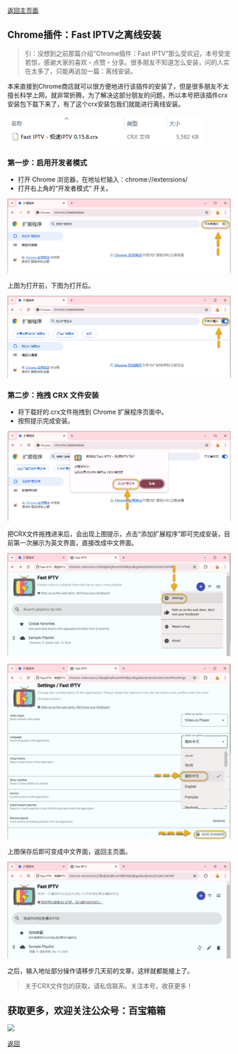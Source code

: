 [返回主页面](..)
## Chrome插件：Fast IPTV之离线安装

>引：没想到之前那篇介绍“Chrome插件：Fast IPTV”那么受欢迎，本号受宠若惊，感谢大家的喜欢・点赞・分享。很多朋友不知道怎么安装，问的人实在太多了，只能再追加一篇：离线安装。

本来直接到Chrome商店就可以很方便地进行该插件的安装了，但是很多朋友不太擅长科学上网，就非常折腾，为了解决这部分朋友的问题，所以本号把该插件crx安装包下载下来了，有了这个crx安装包我们就能进行离线安装。

![image](../assets/img/004_FastIPTV_OfflineInstall/FastIPTV-install1.png)

### 第一步：启用开发者模式

*   打开 Chrome 浏览器，在地址栏输入：chrome://extensions/
*   打开右上角的“开发者模式” 开关。

![image](../assets/img/004_FastIPTV_OfflineInstall/FastIPTV-install2.png)

上图为打开前，下图为打开后。

![image](../assets/img/004_FastIPTV_OfflineInstall/FastIPTV-install3.png)

### 第二步：拖拽 CRX 文件安装

*   将下载好的.crx文件拖拽到 Chrome 扩展程序页面中。
*   按照提示完成安装。

![image](../assets/img/004_FastIPTV_OfflineInstall/FastIPTV-install4.png)

把CRX文件拖拽进来后，会出现上图提示，点击“添加扩展程序”即可完成安装，目前第一次展示为英文界面，直接改成中文界面。

![image](../assets/img/004_FastIPTV_OfflineInstall/FastIPTV-install5.png)

![image](../assets/img/004_FastIPTV_OfflineInstall/FastIPTV-install6.png)

上图保存后即可变成中文界面，返回主页面。

![image](../assets/img/004_FastIPTV_OfflineInstall/FastIPTV-install7.png)

之后，输入地址部分操作请移步几天前的文章，这样就都能接上了。

>关于CRX文件包的获取，请私信联系。关注本号，收获更多！

## 获取更多，欢迎关注公众号：百宝箱箱
<img src="../assets/GongZhongHao.png" style="max-width:100%; height:auto;">

[返回](..)
